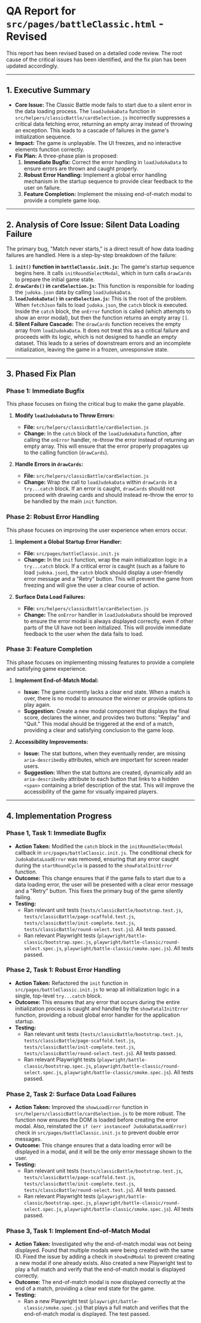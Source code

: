 # QA Report for `src/pages/battleClassic.html` - Revised

This report has been revised based on a detailed code review. The root cause of the critical issues has been identified, and the fix plan has been updated accordingly.

---

## 1. Executive Summary

- **Core Issue:** The Classic Battle mode fails to start due to a silent error in the data loading process. The `loadJudokaData` function in `src/helpers/classicBattle/cardSelection.js` incorrectly suppresses a critical data fetching error, returning an empty array instead of throwing an exception. This leads to a cascade of failures in the game's initialization sequence.
- **Impact:** The game is unplayable. The UI freezes, and no interactive elements function correctly.
- **Fix Plan:** A three-phase plan is proposed:
    1. **Immediate Bugfix:** Correct the error handling in `loadJudokaData` to ensure errors are thrown and caught properly.
    2. **Robust Error Handling:** Implement a global error handling mechanism in the startup sequence to provide clear feedback to the user on failure.
    3. **Feature Completion:** Implement the missing end-of-match modal to provide a complete game loop.

---

## 2. Analysis of Core Issue: Silent Data Loading Failure

The primary bug, "Match never starts," is a direct result of how data loading failures are handled. Here is a step-by-step breakdown of the failure:

1. **`init()` function in `battleClassic.init.js`:** The game's startup sequence begins here. It calls `initRoundSelectModal`, which in turn calls `drawCards` to prepare the initial game state.
2. **`drawCards()` in `cardSelection.js`:** This function is responsible for loading the `judoka.json` data by calling `loadJudokaData`.
3. **`loadJudokaData()` in `cardSelection.js`:** This is the root of the problem. When `fetchJson` fails to load `judoka.json`, the `catch` block is executed. Inside the `catch` block, the `onError` function is called (which attempts to show an error modal), but then the function returns an empty array `[]`.
4. **Silent Failure Cascade:** The `drawCards` function receives the empty array from `loadJudokaData`. It does not treat this as a critical failure and proceeds with its logic, which is not designed to handle an empty dataset. This leads to a series of downstream errors and an incomplete initialization, leaving the game in a frozen, unresponsive state.

---

## 3. Phased Fix Plan

### Phase 1: Immediate Bugfix

This phase focuses on fixing the critical bug to make the game playable.

1. **Modify `loadJudokaData` to Throw Errors:**
    - **File:** `src/helpers/classicBattle/cardSelection.js`
    - **Change:** In the `catch` block of the `loadJudokaData` function, after calling the `onError` handler, re-throw the error instead of returning an empty array. This will ensure that the error properly propagates up to the calling function (`drawCards`).

2. **Handle Errors in `drawCards`:**
    - **File:** `src/helpers/classicBattle/cardSelection.js`
    - **Change:** Wrap the call to `loadJudokaData` within `drawCards` in a `try...catch` block. If an error is caught, `drawCards` should not proceed with drawing cards and should instead re-throw the error to be handled by the main `init` function.

### Phase 2: Robust Error Handling

This phase focuses on improving the user experience when errors occur.

1. **Implement a Global Startup Error Handler:**
    - **File:** `src/pages/battleClassic.init.js`
    - **Change:** In the `init` function, wrap the main initialization logic in a `try...catch` block. If a critical error is caught (such as a failure to load `judoka.json`), the `catch` block should display a user-friendly error message and a "Retry" button. This will prevent the game from freezing and will give the user a clear course of action.

2. **Surface Data Load Failures:**
    - **File:** `src/helpers/classicBattle/cardSelection.js`
    - **Change:** The `onError` handler in `loadJudokaData` should be improved to ensure the error modal is always displayed correctly, even if other parts of the UI have not been initialized. This will provide immediate feedback to the user when the data fails to load.

### Phase 3: Feature Completion

This phase focuses on implementing missing features to provide a complete and satisfying game experience.

1. **Implement End-of-Match Modal:**
    - **Issue:** The game currently lacks a clear end state. When a match is over, there is no modal to announce the winner or provide options to play again.
    - **Suggestion:** Create a new modal component that displays the final score, declares the winner, and provides two buttons: "Replay" and "Quit." This modal should be triggered at the end of a match, providing a clear and satisfying conclusion to the game loop.

2. **Accessibility Improvements:**
    - **Issue:** The stat buttons, when they eventually render, are missing `aria-describedby` attributes, which are important for screen reader users.
    - **Suggestion:** When the stat buttons are created, dynamically add an `aria-describedby` attribute to each button that links to a hidden `<span>` containing a brief description of the stat. This will improve the accessibility of the game for visually impaired players.

---

## 4. Implementation Progress

### Phase 1, Task 1: Immediate Bugfix

- **Action Taken:** Modified the `catch` block in the `initRoundSelectModal` callback in `src/pages/battleClassic.init.js`. The conditional check for `JudokaDataLoadError` was removed, ensuring that any error caught during the `startRoundCycle` is passed to the `showFatalInitError` function.
- **Outcome:** This change ensures that if the game fails to start due to a data loading error, the user will be presented with a clear error message and a "Retry" button. This fixes the primary bug of the game silently failing.
- **Testing:**
    - Ran relevant unit tests (`tests/classicBattle/bootstrap.test.js`, `tests/classicBattle/page-scaffold.test.js`, `tests/classicBattle/init-complete.test.js`, `tests/classicBattle/round-select.test.js`). All tests passed.
    - Ran relevant Playwright tests (`playwright/battle-classic/bootstrap.spec.js`, `playwright/battle-classic/round-select.spec.js`, `playwright/battle-classic/smoke.spec.js`). All tests passed.

### Phase 2, Task 1: Robust Error Handling

- **Action Taken:** Refactored the `init` function in `src/pages/battleClassic.init.js` to wrap all initialization logic in a single, top-level `try...catch` block. 
- **Outcome:** This ensures that any error that occurs during the entire initialization process is caught and handled by the `showFatalInitError` function, providing a robust global error handler for the application startup.
- **Testing:**
    - Ran relevant unit tests (`tests/classicBattle/bootstrap.test.js`, `tests/classicBattle/page-scaffold.test.js`, `tests/classicBattle/init-complete.test.js`, `tests/classicBattle/round-select.test.js`). All tests passed.
    - Ran relevant Playwright tests (`playwright/battle-classic/bootstrap.spec.js`, `playwright/battle-classic/round-select.spec.js`, `playwright/battle-classic/smoke.spec.js`). All tests passed.

### Phase 2, Task 2: Surface Data Load Failures

- **Action Taken:** Improved the `showLoadError` function in `src/helpers/classicBattle/cardSelection.js` to be more robust. The function now ensures the DOM is loaded before creating the error modal. Also, reinstated the `if (err instanceof JudokaDataLoadError)` check in `src/pages/battleClassic.init.js` to prevent double error messages.
- **Outcome:** This change ensures that a data loading error will be displayed in a modal, and it will be the only error message shown to the user.
- **Testing:**
    - Ran relevant unit tests (`tests/classicBattle/bootstrap.test.js`, `tests/classicBattle/page-scaffold.test.js`, `tests/classicBattle/init-complete.test.js`, `tests/classicBattle/round-select.test.js`). All tests passed.
    - Ran relevant Playwright tests (`playwright/battle-classic/bootstrap.spec.js`, `playwright/battle-classic/round-select.spec.js`, `playwright/battle-classic/smoke.spec.js`). All tests passed.

### Phase 3, Task 1: Implement End-of-Match Modal

- **Action Taken:** Investigated why the end-of-match modal was not being displayed. Found that multiple modals were being created with the same ID. Fixed the issue by adding a check in `showEndModal` to prevent creating a new modal if one already exists. Also created a new Playwright test to play a full match and verify that the end-of-match modal is displayed correctly.
- **Outcome:** The end-of-match modal is now displayed correctly at the end of a match, providing a clear end state for the game.
- **Testing:**
    - Ran a new Playwright test (`playwright/battle-classic/smoke.spec.js`) that plays a full match and verifies that the end-of-match modal is displayed. The test passed.
